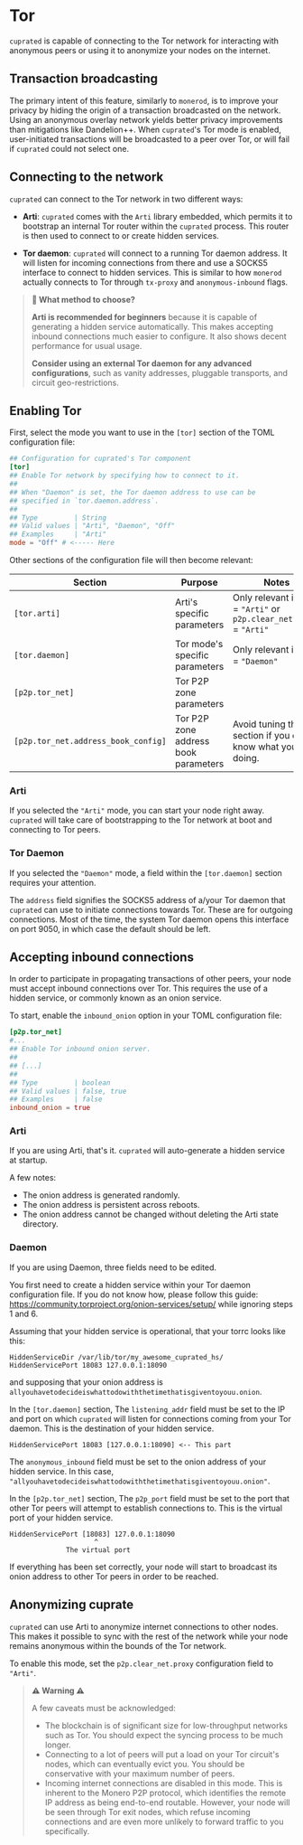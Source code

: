 # Tor

`cuprated` is capable of connecting to the Tor network for interacting with anonymous peers or using it to anonymize your nodes on the internet.

## Transaction broadcasting

The primary intent of this feature, similarly to `monerod`, is to improve your privacy by hiding the origin of a transaction broadcasted on the network. Using an anonymous overlay network yields better privacy improvements than mitigations like Dandelion++.
When `cuprated`'s Tor mode is enabled, user-initiated transactions will be broadcasted to a peer over Tor, or will fail if `cuprated` could not select one.

## Connecting to the network

`cuprated` can connect to the Tor network in two different ways:

- **Arti**: `cuprated` comes with the `Arti` library embedded, which permits it to bootstrap an internal Tor router within the `cuprated` process. This router is then used to connect to or create hidden services.

- **Tor daemon**: `cuprated` will connect to a running Tor daemon address. It will listen for incoming connections from there and use a SOCKS5 interface to connect to hidden services. This is similar to how `monerod` actually connects to Tor through `tx-proxy` and `anonymous-inbound` flags.

> **🤷 What method to choose?**
>
> **Arti is recommended for beginners** because it is capable of generating a hidden service automatically. This makes accepting inbound connections much easier to configure. It also shows decent performance for usual usage.
>
> **Consider using an external Tor daemon for any advanced configurations**, such as vanity addresses, pluggable transports, and circuit geo-restrictions.

## Enabling Tor

First, select the mode you want to use in the `[tor]` section of the TOML configuration file:

```toml
## Configuration for cuprated's Tor component
[tor]
## Enable Tor network by specifying how to connect to it.
##
## When "Daemon" is set, the Tor daemon address to use can be
## specified in `tor.daemon.address`.
##
## Type         | String
## Valid values | "Arti", "Daemon", "Off"
## Examples     | "Arti"
mode = "Off" # <----- Here
```

Other sections of the configuration file will then become relevant:

| Section                             | Purpose                              | Notes                                                                  |
|-------------------------------------|--------------------------------------|------------------------------------------------------------------------|
| `[tor.arti]`                        | Arti's specific parameters           | Only relevant if `mode` = `"Arti"` or `p2p.clear_net.proxy` = `"Arti"`
| `[tor.daemon]`                      | Tor mode's specific parameters       | Only relevant if `mode` = `"Daemon"`
| `[p2p.tor_net]`                     | Tor P2P zone parameters              |
| `[p2p.tor_net.address_book_config]` | Tor P2P zone address book parameters | Avoid tuning this section if you do not know what you are doing.

### Arti

If you selected the `"Arti"` mode, you can start your node right away. `cuprated` will take care of bootstrapping to the Tor network at boot and connecting to Tor peers.

### Tor Daemon

If you selected the `"Daemon"` mode, a field within the `[tor.daemon]` section requires your attention.

The `address` field signifies the SOCKS5 address of a/your Tor daemon that `cuprated` can use to initiate connections towards Tor. These are for outgoing connections. Most of the time, the system Tor daemon opens this interface on port 9050, in which case the default should be left.

## Accepting inbound connections

In order to participate in propagating transactions of other peers, your node must accept inbound connections over Tor. This requires the use of a hidden service, or commonly known as an onion service.

To start, enable the `inbound_onion` option in your TOML configuration file:

```toml
[p2p.tor_net]
#...
## Enable Tor inbound onion server.
##
## [...]
##
## Type         | boolean
## Valid values | false, true
## Examples     | false
inbound_onion = true
```

### Arti

If you are using Arti, that's it. `cuprated` will auto-generate a hidden service at startup.

A few notes:
- The onion address is generated randomly.
- The onion address is persistent across reboots.
- The onion address cannot be changed without deleting the Arti state directory.

### Daemon

If you are using Daemon, three fields need to be edited.

You first need to create a hidden service within your Tor daemon configuration file. If you do not know how, please follow this guide: https://community.torproject.org/onion-services/setup/ while ignoring steps 1 and 6.

Assuming that your hidden service is operational, that your torrc looks like this:
```
HiddenServiceDir /var/lib/tor/my_awesome_cuprated_hs/
HiddenServicePort 18083 127.0.0.1:18090
```
and supposing that your onion address is `allyouhavetodecideiswhattodowiththetimethatisgiventoyouu.onion`.

In the `[tor.daemon]` section,
The `listening_addr` field must be set to the IP and port on which `cuprated` will listen for connections coming from your Tor daemon. This is the destination of your hidden service.
```
HiddenServicePort 18083 [127.0.0.1:18090] <-- This part
```
The `anonymous_inbound` field must be set to the onion address of your hidden service. In this case, `"allyouhavetodecideiswhattodowiththetimethatisgiventoyouu.onion"`.

In the `[p2p.tor_net]` section,
The `p2p_port` field must be set to the port that other Tor peers will attempt to establish connections to. This is the virtual port of your hidden service.
```
HiddenServicePort [18083] 127.0.0.1:18090
                     ^
              The virtual port
```

If everything has been set correctly, your node will start to broadcast its onion address to other Tor peers in order to be reached.

## Anonymizing cuprate

`cuprated` can use Arti to anonymize internet connections to other nodes. This makes it possible to sync with the rest of the network while your node remains anonymous within the bounds of the Tor network.

To enable this mode, set the `p2p.clear_net.proxy` configuration field to `"Arti"`.

> **⚠️ Warning ⚠️**
>
> A few caveats must be acknowledged:
>
> - The blockchain is of significant size for low-throughput networks such as Tor. You should expect the syncing process to be much longer.
> - Connecting to a lot of peers will put a load on your Tor circuit's nodes, which can eventually evict you. You should be conservative with your maximum number of peers.
> - Incoming internet connections are disabled in this mode. This is inherent to the Monero P2P protocol, which identifies the remote IP address as being end-to-end routable. However, your node will be seen through Tor exit nodes, which refuse incoming connections and are even more unlikely to forward traffic to you specifically.
